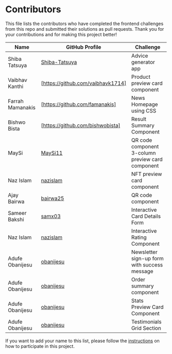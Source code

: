 
# Contributors

This file lists the contributors who have completed the frontend challenges from this repo and submitted their solutions as pull requests. Thank you for your contributions and for making this project better!

| Name | GitHub Profile | Challenge |
| --- | --- | --- |
| Shiba Tatsuya | [Shiba-Tatsuya](https://github.com/Shiba-Tatsuya) | Advice generator app |
| Vaibhav Kanthi | [https://github.com/vaibhavk1714] | Product preview card component |
| Farrah Mamanakis | [https://github.com/famanakis] | News Homepage using CSS |
| Bishwo Bista | [https://github.com/bishwobista] | Result Summary Component |
| MaySi | [MaySi11](https://github.com/MaySi11) | QR code component <br/> 3-column preview card component |
| Naz Islam | [nazislam](https://github.com/nazislam) | NFT preview card component |
| Ajay Bairwa | [bairwa25](https://github.com/bairwa25) | QR code component |
| Sameer Bakshi | [samx03](https://github.com/samx03) | Interactive Card Details Form |
| Naz Islam | [nazislam](https://github.com/nazislam) | Interactive Rating Component |
| Adufe Obanijesu | [obanijesu](https://github.com/Adufe-Obanijesu) | Newsletter sign-up form with success message |
| Adufe Obanijesu | [obanijesu](https://github.com/Adufe-Obanijesu) | Order summary component |
| Adufe Obanijesu | [obanijesu](https://github.com/Adufe-Obanijesu) | Stats Preview Card Component |
| Adufe Obanijesu | [obanijesu](https://github.com/Adufe-Obanijesu) | Testimonials Grid Section |



If you want to add your name to this list, please follow the [instructions](./README.md#how-to-participate) on how to participate in this project.
